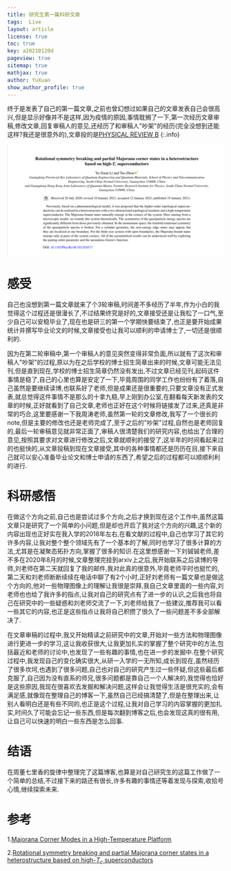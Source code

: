 ```yaml
---
title: 研究生第一篇科研文章
tags:  Live
layout: article
license: true
toc: true
key: a20210120d
pageview: true
sitemap: true
mathjax: true
author: YuXuan
show_author_profile: true
---
```

终于是发表了自己的第一篇文章,之前也曾幻想过如果自己的文章发表自己会很高兴,但是显示好像并不是这样,因为疫情的原因,事情耽搁了一下,第一次经历文章审稿,修改文章,回复审稿人的意见,还经历了和审稿人"吵架"的经历(完全没想到还能这样?我还是很意外的),文章投的是[PHYSICAL REVIEW B](https://journals.aps.org/prb/)
{:.info}
<!--more-->
![png](/assets/images/research/paper1.png)

# 感受
自己也没想到第一篇文章就来了个3轮审稿,时间差不多经历了半年,作为小白的我觉得这个过程还是很漫长了,不过结果终究是好的,文章接受还是让我松了一口气,至少自己可以安稳毕业了,现在也是研三的第一个学期快要结束了,也正是要开始成果统计并撰写毕业论文的时候,文章接受也让我可以顺利的申请博士了,一切还是很顺利的.

因为在第二轮审稿中,第一个审稿人的意见突然变得非常负面,所以就有了这次和审稿人"吵架"的过程,原以为在之后学校的博士招生简章出来的时候,文章可能无法见刊,但是直到现在,学校的博士招生简章仍然没有发出,不过文章已经见刊,起码这件事情是稳了,自己的心里也算是安定了一下,毕竟周围的同学工作也纷纷有了着落,自己虽然是要继续读博,也联系好了老师,但是成果还是很重要的,只要文章没有正式发表,就总觉得这件事情不是那么的十拿九稳,早上刚到办公室,在翻看每天新发表的文章的时候,正好就看到了自己文章,老师也正好在这个时候将链接发了过来,还真是非常的巧合,这里要感谢一下我周涛老师,虽然第一轮的文章修改,我写了一个很长的note,但是主要的修改也还是老师完成了,至于之后的"吵架"过程,自然也是老师回复的,最后一轮审稿意见就非常正面了,审稿人很清楚我们的研究内容,也给出了合理的意见,按照其要求对文章进行修改之后,文章就顺利的接受了,这半年的时间看起来过的也挺快的,从文章投稿到现在文章接受,其中的各种事情都还是历历在目,接下来自己就可以安心准备毕业论文和博士申请的东西了,希望之后的过程都可以顺顺利利的进行.

# 科研感悟
在做这个方向之前,自己也是尝试过多个方向,之后才换到现在这个工作中,虽然这篇文章只是研究了一个简单的小问题,但是却也开启了我对这个方向的兴趣,这个新的内容出现也正好实在我入学的2018年左右,在看文献的过程中,自己也学习了其它的许多内容,让我对整个整个领域先有了一个基本的了解,同时也学习了很多计算的方法,尤其是在凝聚态拓扑方向,掌握了很多的知识.在这里想感谢一下刘铖铖老师,差不多在2020年8月的时候,文章整理完挂到arxiv上之后,我开始联系之后读博的导师,刘老师在第二天就回复了我的邮件,我对此真的很意外,毕竟老师平时也挺忙的,第二天和刘老师断断续续在电话中聊了有2个小时,正好刘老师有一篇文章也是做这个方向的,他对一些物理图像上的理解让我很是崇拜,我自己文章里面的一些内容,刘老师也也给了我许多的指点,让我对自己的研究点有了进一步的认识,之后我也将自己在研究中的一些疑惑和刘老师交流了一下,刘老师给我了一些建议,推荐我可以看一些其它的内容,也正是这些指点让我将自己积攒了很久了一些问题差不多全部解决了.

在文章审稿的过程中,我又开始精读之前研究中的文章,开始对一些方法和物理图像进行更进一步的学习,这让我收获很大,让我更加扎实的掌握了整个研究中的方法,包括最近和老师的讨论中,也发现了一些有趣的事情,也在进一步的发掘中.在整个研究过程中,我发现自己的变化确实很大,从研一入学的一无所知,成长到现在,虽然经历了很多坎坷,也遇到了很多问题,自己也对自己的研究产生过一些怀疑,但这些最后都克服了,自己因为没有直系的师兄,很多问题都是靠自己一个人解决的,我觉得也恰好是这些原因,我现在很喜欢去发掘和解决问题,这样会让我觉得生活是很充实的,会有满足感,就像现在整理自己的博客一下,虽然自己已经搞清楚了,但是在整理出来,让别人看明白还是有些不同的,也正是这个过程,让我对自己学习的内容掌握的更加扎实,时间久了可能会忘记一些东西,但是每次翻到博客之后,也会发现这真的很有用,让自己可以快速的明白一些东西是怎么回事.

# 结语
在周董七里香的旋律中整理完了这篇博客,也算是对自己研究生的这篇工作做了一个简单的总结,不过接下来的路还有很长,许多有趣的事情还等着发现与探索,收拾号心情,继续探索未来.

# 参考
1.[Majorana Corner Modes in a High-Temperature Platform](https://journals.aps.org/prl/abstract/10.1103/PhysRevLett.121.096803)

2.[Rotational symmetry breaking and partial Majorana corner states in a heterostructure based on high-$T_c$ superconductors](https://journals.aps.org/prb/abstract/10.1103/PhysRevB.103.024517)
